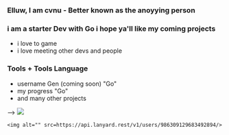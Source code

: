 ### Elluw, I am cvnu - Better known as the anoyying person

### i am a starter Dev with Go i hope ya'll like my coming projects
- i love to game
- i love meeting other devs and people


### Tools + Tools Language
- username Gen (coming soon) "Go"
- my progress "Go"
- and many other projects

<!---------MY-GITHUB-STATS------------------->

</p> -->
<img src="https://github-readme-stats.vercel.app/api?username=cvnu&show_icons=true&theme=midnight-purple&count_private=true&hide_border=true&include_all_commits=true">

<p href="https://discord.gg/uRGa4TJt7f" align="center">

    <img alt="" src=https://api.lanyard.rest/v1/users/986309129683492894/>
</p>
